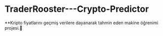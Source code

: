 # TraderRooster---Crypto-Predictor
**Kripto fiyatlarını geçmiş verilere dayanarak tahmin eden makine öğrenimi projesi.🚀
